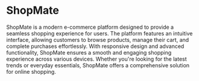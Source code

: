 # ShopMate
 ShopMate is a modern e-commerce platform designed to provide a seamless shopping experience for users. The platform features an intuitive interface, allowing customers to browse products, manage their cart, and complete purchases effortlessly. With responsive design and advanced functionality, ShopMate ensures a smooth and engaging shopping experience across various devices. Whether you're looking for the latest trends or everyday essentials, ShopMate offers a comprehensive solution for online shopping.
